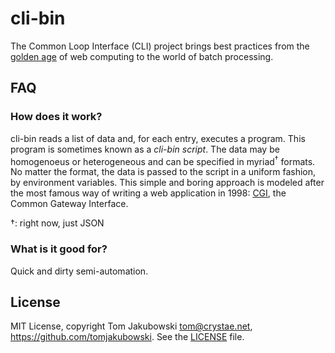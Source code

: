 # cli-bin

The Common Loop Interface (CLI) project brings best practices from the [golden
age][CGI] of web computing to the world of batch processing.

## FAQ

### How does it work?

cli-bin reads a list of data and, for each entry, executes a program.  This
program is sometimes known as a _cli-bin script_.  The data may be homogenoeus
or heterogeneous and can be specified in myriad<sup>†</sup> formats.  No matter
the format, the data is passed to the script in a uniform fashion, by
environment variables.  This simple and boring approach is modeled after the
most famous way of writing a web application in 1998: [CGI][], the Common
Gateway Interface.

†: right now, just JSON

### What is it good for?

Quick and dirty semi-automation.

## License

MIT License, copyright Tom Jakubowski <tom@crystae.net>,
https://github.com/tomjakubowski.  See the [LICENSE](LICENSE) file.

[CGI]: <https://en.wikipedia.org/wiki/Common_Gateway_Interface>
